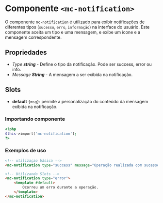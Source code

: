 # Componente `<mc-notification>`
O componente `mc-notification` é utilizado para exibir notificações de diferentes tipos (`sucesso`, `erro`, `informação`) na interface do usuário. Este componente aceita um tipo e uma mensagem, e exibe um ícone e a mensagem correspondente.

## Propriedades
- *Type **string*** - Define o tipo da notificação. Pode ser success, error ou info.
- *Message **String*** - A mensagem a ser exibida na notificação.

## Slots
- **default** `{msg}`: permite a personalização do conteúdo da mensagem exibida na notificação.
 
### Importando componente
```PHP
<?php 
$this->import('mc-notification');
?>
```
### Exemplos de uso
```HTML
<!-- utilizaçao básica -->
<mc-notification type="success" message="Operação realizada com sucesso"></mc-notification>

<!-- Utilizando Slots -->
<mc-notification type="error">
    <template #default>
        Ocorreu um erro durante a operação.
    </template>
</mc-notification>
```